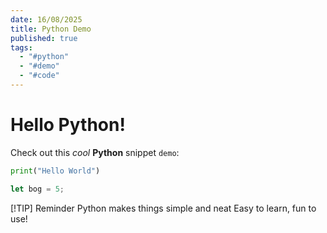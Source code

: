 ```yaml
---
date: 16/08/2025
title: Python Demo
published: true
tags:
  - "#python"
  - "#demo"
  - "#code"
---
```


# Hello Python!

Check out this _cool_ **Python** snippet `demo`:

```python
print("Hello World")
```

```js
let bog = 5;
```

[!TIP] Reminder
Python makes things simple and neat
Easy to learn, fun to use!
